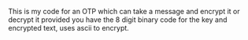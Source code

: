 This is my code for an OTP which can take a message and encrypt it or decrypt it provided you have the 8 digit binary code for the key and encrypted text, uses ascii to encrypt.
